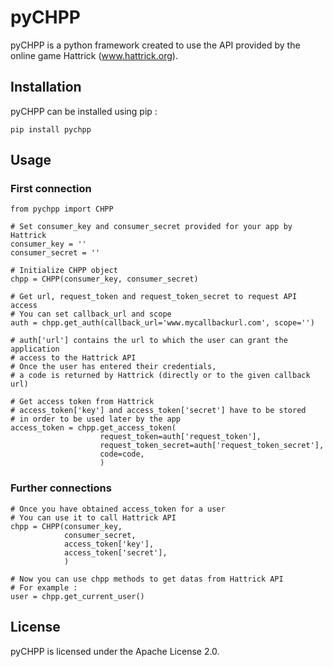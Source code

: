 # pyCHPP

pyCHPP is a python framework created to use the API provided by the online game Hattrick (www.hattrick.org).

## Installation

pyCHPP can be installed using pip :

    pip install pychpp

## Usage

### First connection
    from pychpp import CHPP
    
    # Set consumer_key and consumer_secret provided for your app by Hattrick
    consumer_key = ''
    consumer_secret = ''
    
    # Initialize CHPP object
    chpp = CHPP(consumer_key, consumer_secret)
    
    # Get url, request_token and request_token_secret to request API access
    # You can set callback_url and scope
    auth = chpp.get_auth(callback_url='www.mycallbackurl.com', scope='')
    
    # auth['url'] contains the url to which the user can grant the application
    # access to the Hattrick API
    # Once the user has entered their credentials,
    # a code is returned by Hattrick (directly or to the given callback url)
    
    # Get access token from Hattrick
    # access_token['key'] and access_token['secret'] have to be stored
    # in order to be used later by the app
    access_token = chpp.get_access_token(
                        request_token=auth['request_token'],
                        request_token_secret=auth['request_token_secret'],
                        code=code,
                        )

### Further connections
    # Once you have obtained access_token for a user
    # You can use it to call Hattrick API
    chpp = CHPP(consumer_key,
                consumer_secret,
                access_token['key'],
                access_token['secret'],
                )
    
    # Now you can use chpp methods to get datas from Hattrick API
    # For example :
    user = chpp.get_current_user()

## License
pyCHPP is licensed under the Apache License 2.0.
